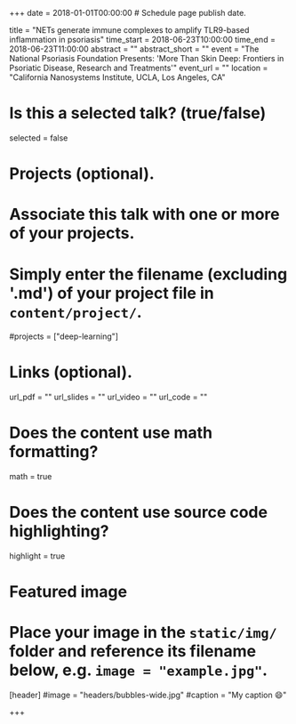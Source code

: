 +++
date = 2018-01-01T00:00:00  # Schedule page publish date.

title = "NETs generate immune complexes to amplify TLR9-based inflammation in psoriasis"
time_start = 2018-06-23T10:00:00
time_end = 2018-06-23T11:00:00
abstract = ""
abstract_short = ""
event = "The National Psoriasis Foundation Presents: 'More Than Skin Deep: Frontiers in Psoriatic Disease, Research and Treatments'"
event_url = ""
location = "California Nanosystems Institute, UCLA, Los Angeles, CA"

# Is this a selected talk? (true/false)
selected = false

# Projects (optional).
#   Associate this talk with one or more of your projects.
#   Simply enter the filename (excluding '.md') of your project file in `content/project/`.
#projects = ["deep-learning"]

# Links (optional).
url_pdf = ""
url_slides = ""
url_video = ""
url_code = ""

# Does the content use math formatting?
math = true

# Does the content use source code highlighting?
highlight = true

# Featured image
# Place your image in the `static/img/` folder and reference its filename below, e.g. `image = "example.jpg"`.
[header]
#image = "headers/bubbles-wide.jpg"
#caption = "My caption :smile:"

+++
